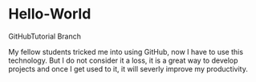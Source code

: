 # Hello-World
GitHubTutorial Branch

My fellow students tricked me into using GitHub, now I have to use this technology. But I do not consider it a loss, it is a great way to develop projects and once I get used to it, it will severly improve my productivity.

